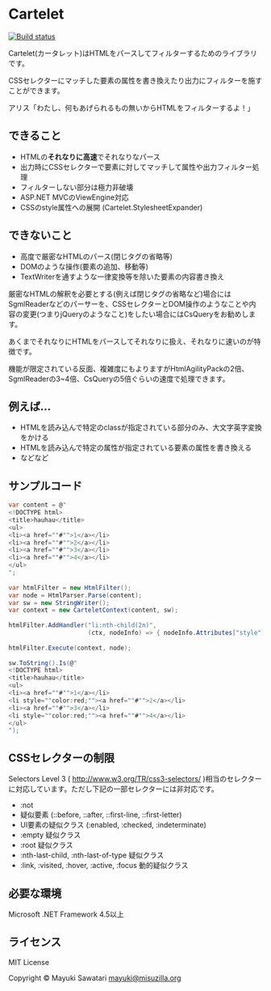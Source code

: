 Cartelet
========
[![Build status](https://ci.appveyor.com/api/projects/status?id=ngcm4pv7wxhors7l)](https://ci.appveyor.com/project/cartelet)

Cartelet(カータレット)はHTMLをパースしてフィルターするためのライブラリです。

CSSセレクターにマッチした要素の属性を書き換えたり出力にフィルターを施すことができます。

アリス「わたし、何もあげられるもの無いからHTMLをフィルターするよ！」


できること
-------
- HTMLの**それなりに高速**でそれなりなパース
- 出力時にCSSセレクターで要素に対してマッチして属性や出力フィルター処理
- フィルターしない部分は極力非破壊
- ASP.NET MVCのViewEngine対応
- CSSのstyle属性への展開 (Cartelet.StylesheetExpander)


できないこと
--------
- 高度で厳密なHTMLのパース(閉じタグの省略等)
- DOMのような操作(要素の追加、移動等)
- TextWriterを通すような一律変換等を除いた要素の内容書き換え

厳密なHTMLの解釈を必要とする(例えば閉じタグの省略など)場合にはSgmlReaderなどのパーサーを、CSSセレクターとDOM操作のようなことや内容の変更(つまりjQueryのようなこと)をしたい場合にはCsQueryをお勧めします。

あくまでそれなりにHTMLをパースしてそれなりに扱え、それなりに速いのが特徴です。

機能が限定されている反面、複雑度にもよりますがHtmlAgilityPackの2倍、SgmlReaderの3~4倍、CsQueryの5倍ぐらいの速度で処理できます。

例えば…
-------------
- HTMLを読み込んで特定のclassが指定されている部分のみ、大文字英字変換をかける
- HTMLを読み込んで特定の属性が指定されている要素の属性を書き換える
- などなど

サンプルコード
---------
```cs
var content = @"
<!DOCTYPE html>
<title>hauhau</title>
<ul>
<li><a href=""#"">1</a></li>
<li><a href=""#"">2</a></li>
<li><a href=""#"">3</a></li>
<li><a href=""#"">4</a></li>
</ul>
";
    
var htmlFilter = new HtmlFilter();
var node = HtmlParser.Parse(content);
var sw = new StringWriter();
var context = new CarteletContext(content, sw);
    
htmlFilter.AddHandler("li:nth-child(2n)",
                      (ctx, nodeInfo) => { nodeInfo.Attributes["style"] = "color:red;"; return true; });
    
htmlFilter.Execute(context, node);
    
sw.ToString().Is(@"
<!DOCTYPE html>
<title>hauhau</title>
<ul>
<li><a href=""#"">1</a></li>
<li style=""color:red;""><a href=""#"">2</a></li>
<li><a href=""#"">3</a></li>
<li style=""color:red;""><a href=""#"">4</a></li>
</ul>
");
```

CSSセレクターの制限
------------------
Selectors Level 3 ( http://www.w3.org/TR/css3-selectors/ )相当のセレクターに対応しています。ただし下記の一部セレクターには非対応です。

- :not
- 疑似要素 (::before, ::after, ::first-line, ::first-letter)
- UI要素の疑似クラス (:enabled, :checked, :indeterminate)
- :empty 疑似クラス
- :root 疑似クラス
- :nth-last-child, :nth-last-of-type 疑似クラス
- :link, :visited, :hover, :active, :focus 動的疑似クラス

必要な環境
---------
Microsoft .NET Framework 4.5以上

ライセンス
-------
MIT License

Copyright © Mayuki Sawatari <mayuki@misuzilla.org>
